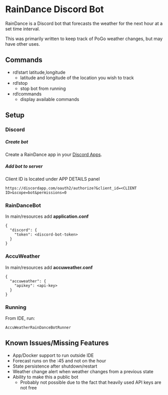 # RainDance Discord Bot
RainDance is a Discord bot that forecasts the weather for the next hour at a set time interval.

This was primarily written to keep track of PoGo weather changes, but may have other uses.

## Commands

* rd!start latitude,longitude
  * latitude and longitude of the location you wish to track
* rd!stop
  * stop bot from running
* rd!commands
  * display available commands

## Setup
### Discord
##### Create bot
Create a RainDance app in your [Discord Apps][discord-apps].

##### Add bot to server
Client ID is located under APP DETAILS panel

    https://discordapp.com/oauth2/authorize?&client_id=<CLIENT ID>&scope=bot&permissions=0

### RainDanceBot
In main/resources add **application.conf**

    {
      "discord": {
        "token": <discord-bot-token>
      }
    }

### AccuWeather

In main/resources add **accuweather.conf**

    {
      "accuweather": {
        "apikey": <api-key>
      }
    }

### Running
From IDE, run: 

    AccuWeatherRainDanceBotRunner
    
## Known Issues/Missing Features
* App/Docker support to run outside IDE
* Forecast runs on the :45 and not on the hour
* State persistence after shutdown/restart
* Weather change alert when weather changes from a previous state
* Ability to make this a public bot
  * Probably not possible due to the fact that heavily used API keys are not free 


[discord-apps]: https://discordapp.com/developers/applications/me